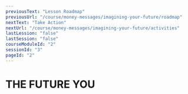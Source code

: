 ```yaml
---
previousText: "Lesson Roadmap"
previousUrl: "/course/money-messages/imagining-your-future/roadmap"
nextText: "Take Action"
nextUrl: "/course/money-messages/imagining-your-future/activities"
lastLession: "false"
lastSession: "false"
courseModuleId: "2"
sessionId: "3"
pageId: "2"
---
```



# THE FUTURE YOU
<sparkle-video-player src="./animation/m1l2.mp4" />
